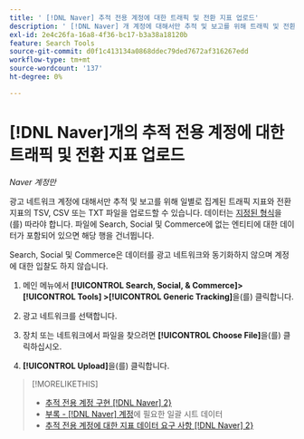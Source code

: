```yaml
---
title: ' [!DNL Naver] 추적 전용 계정에 대한 트래픽 및 전환 지표 업로드'
description: ' [!DNL Naver] 개 계정에 대해서만 추적 및 보고를 위해 트래픽 및 전환 지표를 업로드하는 방법을 알아봅니다.'
exl-id: 2e4c26fa-16a8-4f36-bc17-b3a38a18120b
feature: Search Tools
source-git-commit: d0f1c413134a0868ddec79ded7672af316267edd
workflow-type: tm+mt
source-wordcount: '137'
ht-degree: 0%

---
```


# [!DNL Naver]개의 추적 전용 계정에 대한 트래픽 및 전환 지표 업로드

*Naver 계정만*

광고 네트워크 계정에 대해서만 추적 및 보고를 위해 일별로 집계된 트래픽 지표와 전환 지표의 TSV, CSV 또는 TXT 파일을 업로드할 수 있습니다. 데이터는 [지정된 형식](naver-tracking-campaigns-data-requirements.md)을(를) 따라야 합니다. 파일에 Search, Social 및 Commerce에 없는 엔티티에 대한 데이터가 포함되어 있으면 해당 행을 건너뜁니다.

Search, Social 및 Commerce은 데이터를 광고 네트워크와 동기화하지 않으며 계정에 대한 입찰도 하지 않습니다.

1. 메인 메뉴에서 **[!UICONTROL Search, Social, & Commerce]> [!UICONTROL Tools] >[!UICONTROL Generic Tracking]**&#x200B;을(를) 클릭합니다.

1. 광고 네트워크를 선택합니다.

1. 장치 또는 네트워크에서 파일을 찾으려면 **[!UICONTROL Choose File]**&#x200B;을(를) 클릭하십시오.

1. **[!UICONTROL Upload]**&#x200B;을(를) 클릭합니다.

>[!MORELIKETHIS]
>
>* [추적 전용 계정 구현 [!DNL Naver] 2&rbrace;](/help/search-social-commerce/campaign-management/naver-tracking-only-account-implement.md)
>* [부록 - [!DNL Naver] 계정](/help/search-social-commerce/campaign-management/bulksheets/bulksheet-data-formats/bulksheet-data-naver.md)에 필요한 일괄 시트 데이터
>* [추적 전용 계정에 대한 지표 데이터 요구 사항 [!DNL Naver] 2&rbrace;](/help/search-social-commerce/tools/metrics-upload-tracking-campaigns/naver-tracking-campaigns-data-requirements.md)
